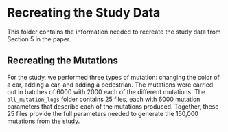 # Recreating the Study Data
This folder contains the information needed to recreate the study data from Section 5 in the paper.
## Recreating the Mutations
For the study, we performed three types of mutation: changing the color of a car, adding a car, and adding a pedestrian. 
The mutations were carried out in batches of 6000 with 2000 each of the different mutations.
The `all_mutation_logs` folder contains 25 files, each with 6000 mutation parameters that describe each of the mutations produced.
Together, these 25 files provide the full parameters needed to generate the 150,000 mutations from the study.


